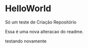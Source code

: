 # HelloWorld
Só um teste de Criação Repositório

Essa é uma nova alteracao do readme.


testando novamente
